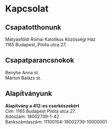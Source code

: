 # Kapcsolat

## Csapatotthonunk

Mátyásföldi Római Katolikus Közösségi Ház  
1165 Budapest, Pilóta utca 27.

## Csapatparancsnokok

Benyhe Anna st.  
Márton Balázs st.

## Alapítványunk

**Alapítvány a 412-es cserkészekért**  
Cím: 1165 Budapest Pilóta utca 27.  
Adószám: 18002739-1-42  
Bankszámlaszám: 11100104-18002739-10000001
